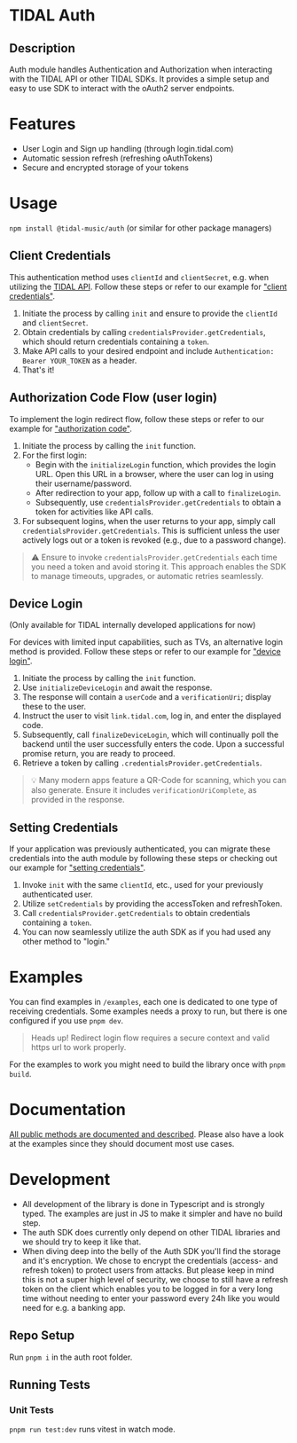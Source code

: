 # TIDAL Auth

## Description
Auth module handles Authentication and Authorization when interacting with the TIDAL API or other TIDAL SDKs.
It provides a simple setup and easy to use SDK to interact with the oAuth2 server endpoints.

# Features
* User Login and Sign up handling (through login.tidal.com)
* Automatic session refresh (refreshing oAuthTokens)
* Secure and encrypted storage of your tokens

# Usage

`npm install @tidal-music/auth` (or similar for other package managers)

## Client Credentials

This authentication method uses `clientId` and `clientSecret`, e.g. when utilizing the [TIDAL API](https://developer.tidal.com/documentation/api/api-overview). Follow these steps or refer to our example for ["client credentials"](./examples/client-credentials.html).

1. Initiate the process by calling `init` and ensure to provide the `clientId` and `clientSecret`.
2. Obtain credentials by calling `credentialsProvider.getCredentials`, which should return credentials containing a `token`.
3. Make API calls to your desired endpoint and include `Authentication: Bearer YOUR_TOKEN` as a header.
4. That's it!

## Authorization Code Flow (user login)

To implement the login redirect flow, follow these steps or refer to our example for ["authorization code"](./examples/authorization-code.html).

1. Initiate the process by calling the `init` function.
2. For the first login:
    * Begin with the `initializeLogin` function, which provides the login URL. Open this URL in a browser, where the user can log in using their username/password.
    * After redirection to your app, follow up with a call to `finalizeLogin`.
    * Subsequently, use `credentialsProvider.getCredentials` to obtain a token for activities like API calls.
3. For subsequent logins, when the user returns to your app, simply call `credentialsProvider.getCredentials`. This is sufficient unless the user actively logs out or a token is revoked (e.g., due to a password change).

> ⚠️ Ensure to invoke `credentialsProvider.getCredentials` each time you need a token and avoid storing it. This approach enables the SDK to manage timeouts, upgrades, or automatic retries seamlessly.

## Device Login
(Only available for TIDAL internally developed applications for now)

For devices with limited input capabilities, such as TVs, an alternative login method is provided. Follow these steps or refer to our example for ["device login"](./examples/limited-input-device.html).

1. Initiate the process by calling the `init` function.
2. Use `initializeDeviceLogin` and await the response.
3. The response will contain a `userCode` and a `verificationUri`; display these to the user.
4. Instruct the user to visit `link.tidal.com`, log in, and enter the displayed code.
5. Subsequently, call `finalizeDeviceLogin`, which will continually poll the backend until the user successfully enters the code. Upon a successful promise return, you are ready to proceed.
6. Retrieve a token by calling `.credentialsProvider.getCredentials`.

> 💡 Many modern apps feature a QR-Code for scanning, which you can also generate. Ensure it includes `verificationUriComplete`, as provided in the response.

## Setting Credentials

If your application was previously authenticated, you can migrate these credentials into the auth module by following these steps or checking out our example for ["setting credentials"](./examples/setting-credentials.html).

1. Invoke `init` with the same `clientId`, etc., used for your previously authenticated user.
2. Utilize `setCredentials` by providing the accessToken and refreshToken.
3. Call `credentialsProvider.getCredentials` to obtain credentials containing a `token`.
4. You can now seamlessly utilize the auth SDK as if you had used any other method to "login."

# Examples

You can find examples in `/examples`, each one is dedicated to one type of receiving credentials.
Some examples needs a proxy to run, but there is one configured if you use `pnpm dev`.

> Heads up! Redirect login flow requires a secure context and valid https url to work properly.

For the examples to work you might need to build the library once with `pnpm build`.

# Documentation
[All public methods are documented and described](https://tidal-music.github.io/tidal-sdk-web/modules/_tidal-music_auth.html). Please also have a look at the examples since they should document most use cases.


# Development

* All development of the library is done in Typescript and is strongly typed. The examples are just in JS to make it simpler and have no build step.
* The auth SDK does currently only depend on other TIDAL libraries and we should try to keep it like that.
* When diving deep into the belly of the Auth SDK you'll find the storage and it's encryption. We chose to encrypt the credentials (access- and refresh token) to protect users from attacks. But please keep in mind this is not a super high level of security, we choose to still have a refresh token on the client which enables you to be logged in for a very long time without needing to enter your password every 24h like you would need for e.g. a banking app.

## Repo Setup

Run `pnpm i` in the auth root folder.

## Running Tests

### Unit Tests

`pnpm run test:dev` runs vitest in watch mode.
